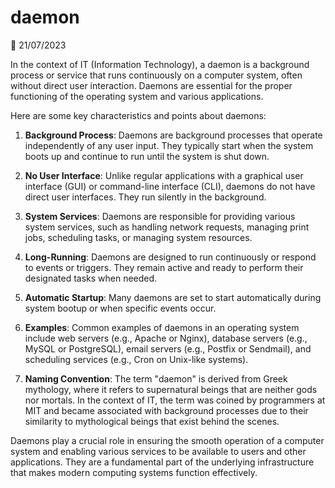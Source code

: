 # daemon

📅 21/07/2023

In the context of IT (Information Technology), a daemon is a background process or service that runs continuously on a computer system, often without direct user interaction. Daemons are essential for the proper functioning of the operating system and various applications.

Here are some key characteristics and points about daemons:

1. **Background Process**: Daemons are background processes that operate independently of any user input. They typically start when the system boots up and continue to run until the system is shut down.

2. **No User Interface**: Unlike regular applications with a graphical user interface (GUI) or command-line interface (CLI), daemons do not have direct user interfaces. They run silently in the background.

3. **System Services**: Daemons are responsible for providing various system services, such as handling network requests, managing print jobs, scheduling tasks, or managing system resources.

4. **Long-Running**: Daemons are designed to run continuously or respond to events or triggers. They remain active and ready to perform their designated tasks when needed.

5. **Automatic Startup**: Many daemons are set to start automatically during system bootup or when specific events occur.

6. **Examples**: Common examples of daemons in an operating system include web servers (e.g., Apache or Nginx), database servers (e.g., MySQL or PostgreSQL), email servers (e.g., Postfix or Sendmail), and scheduling services (e.g., Cron on Unix-like systems).

7. **Naming Convention**: The term "daemon" is derived from Greek mythology, where it refers to supernatural beings that are neither gods nor mortals. In the context of IT, the term was coined by programmers at MIT and became associated with background processes due to their similarity to mythological beings that exist behind the scenes.

Daemons play a crucial role in ensuring the smooth operation of a computer system and enabling various services to be available to users and other applications. They are a fundamental part of the underlying infrastructure that makes modern computing systems function effectively.